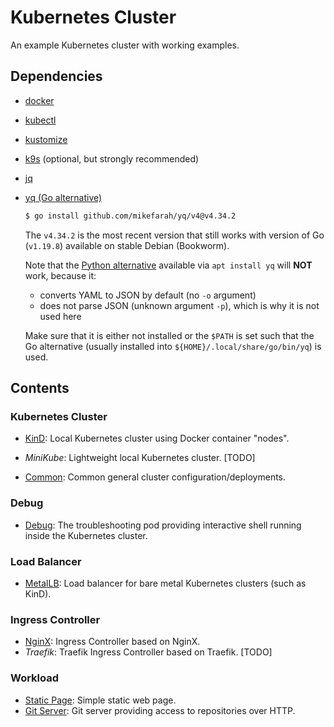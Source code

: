 # Kubernetes Cluster

An example Kubernetes cluster with working examples.

## Dependencies

- [docker](https://docs.docker.com/engine/install/debian/#install-using-the-repository)
- [kubectl](https://kubernetes.io/docs/tasks/tools/install-kubectl-linux/#install-using-native-package-management)
- [kustomize](https://github.com/kubernetes-sigs/kustomize/releases)
- [k9s](https://github.com/derailed/k9s/releases) (optional, but strongly recommended)
- [jq](https://jqlang.github.io/jq/)
- [yq (Go alternative)](https://github.com/mikefarah/yq)
  ```sh
  $ go install github.com/mikefarah/yq/v4@v4.34.2
  ```
  The `v4.34.2` is the most recent version that still works with version of Go (`v1.19.8`) available on stable Debian (Bookworm).

  Note that the [Python alternative](https://github.com/kislyuk/yq) available via `apt install yq` will **NOT** work, because it:
    - converts YAML to JSON by default (no `-o` argument)
    - does not parse JSON (unknown argument `-p`), which is why it is not used here

  Make sure that it is either not installed or the `$PATH` is set such that the Go alternative (usually installed into `${HOME}/.local/share/go/bin/yq`) is used.

## Contents

### Kubernetes Cluster

- [KinD](./cluster/kind/README.md): Local Kubernetes cluster using Docker container "nodes".
- _MiniKube_: Lightweight local Kubernetes cluster. [TODO]

- [Common](./cluster/common/README.md): Common general cluster configuration/deployments.

### Debug

- [Debug](./debug/shell/README.md): The troubleshooting pod providing interactive shell running inside the Kubernetes cluster.

### Load Balancer

- [MetalLB](./load-balancer/metallb/README.md): Load balancer for bare metal Kubernetes clusters (such as KinD).

### Ingress Controller

- [NginX](./ingress-controller/nginx/README.md): Ingress Controller based on NginX.
- _Traefik_: Traefik Ingress Controller based on Traefik. [TODO]

### Workload

- [Static Page](./workload/static-page/README.md): Simple static web page.
- [Git Server](./workload/git-server/README.md): Git server providing access to repositories over HTTP.


